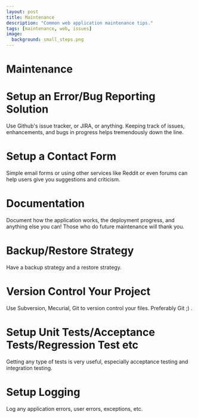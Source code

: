 ```yaml
---
layout: post
title: Maintenance
description: "Common web application maintenance tips."
tags: [maintenance, web, issues]
image:
  background: small_steps.png
---
```


Maintenance
===========

# Setup an Error/Bug Reporting Solution

Use Github's issue tracker, or JIRA, or anything.  Keeping track of issues, enhancements, and bugs in progress helps tremendously down the line.

# Setup a Contact Form

Simple email forms or using other services like Reddit or even forums can help users give you suggestions and criticism.

# Documentation

Document how the application works, the deployment progress, and anything else you can!  Those who do future maintenance will thank you.

# Backup/Restore Strategy

Have a backup strategy and a restore strategy.

# Version Control Your Project

Use Subversion, Mecurial, Git to version control your files.  Preferably Git ;) .

# Setup Unit Tests/Acceptance Tests/Regression Test etc

Getting any type of tests is very useful, especially acceptance testing and integration testing.

# Setup Logging

Log any application errors, user errors, exceptions, etc.